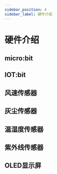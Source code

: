 ```yaml
---
sidebar_position: 4
sidebar_label: 硬件介绍
---
```


# 硬件介绍

## micro:bit



## IOT:bit



## 风速传感器



## 灰尘传感器



## 温湿度传感器



## 紫外线传感器



## OLED显示屏
